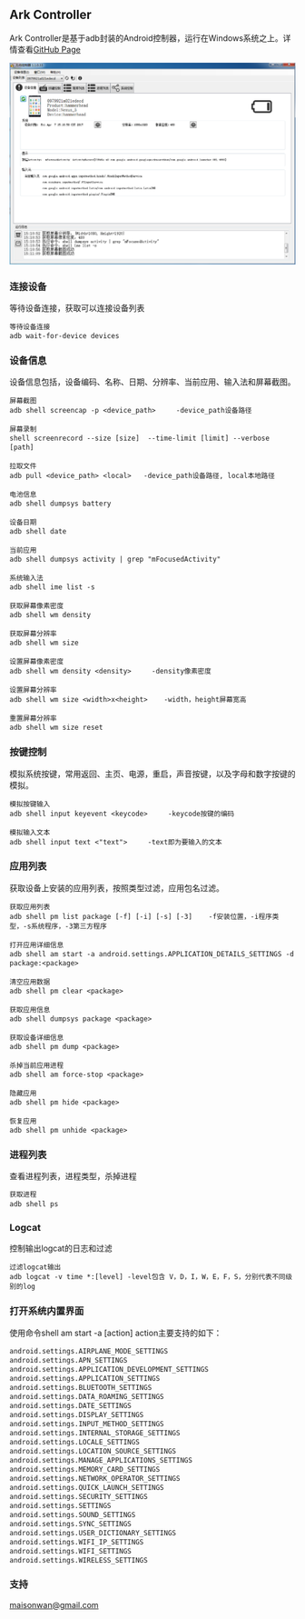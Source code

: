 ## Ark Controller
Ark Controller是基于adb封装的Android控制器，运行在Windows系统之上。详情查看[GitHub Page](https://maisonwan.github.io/ArkController/) 

![image](images/screenshot.png)


### 连接设备
等待设备连接，获取可以连接设备列表

```connect
等待设备连接
adb wait-for-device devices
```

### 设备信息
设备信息包括，设备编码、名称、日期、分辨率、当前应用、输入法和屏幕截图。

```deviceinfo
屏幕截图
adb shell screencap -p <device_path>     -device_path设备路径

屏幕录制
shell screenrecord --size [size]  --time-limit [limit] --verbose [path]

拉取文件
adb pull <device_path> <local>   -device_path设备路径, local本地路径

电池信息
adb shell dumpsys battery

设备日期
adb shell date

当前应用
adb shell dumpsys activity | grep "mFocusedActivity"

系统输入法
adb shell ime list -s

获取屏幕像素密度
adb shell wm density

获取屏幕分辨率
adb shell wm size

设置屏幕像素密度
adb shell wm density <density>     -density像素密度

设置屏幕分辨率
adb shell wm size <width>x<height>    -width，height屏幕宽高

重置屏幕分辨率
adb shell wm size reset
```

### 按键控制
模拟系统按键，常用返回、主页、电源，重启，声音按键，以及字母和数字按键的模拟。

```key
模拟按键输入
adb shell input keyevent <keycode>     -keycode按键的编码

模拟输入文本
adb shell input text <"text">     -text即为要输入的文本
```

### 应用列表
获取设备上安装的应用列表，按照类型过滤，应用包名过滤。

```programlist
获取应用列表
adb shell pm list package [-f] [-i] [-s] [-3]    -f安装位置，-i程序类型，-s系统程序，-3第三方程序

打开应用详细信息
adb shell am start -a android.settings.APPLICATION_DETAILS_SETTINGS -d package:<package>

清空应用数据
adb shell pm clear <package>

获取应用信息
adb shell dumpsys package <package>

获取设备详细信息
adb shell pm dump <package>

杀掉当前应用进程
adb shell am force-stop <package>

隐藏应用
adb shell pm hide <package>

恢复应用
adb shell pm unhide <package>
```

### 进程列表
查看进程列表，进程类型，杀掉进程

```ps
获取进程
adb shell ps
```

### Logcat
控制输出logcat的日志和过滤

```logcat
过滤logcat输出
adb logcat -v time *:[level] -level包含 V，D，I，W，E，F，S，分别代表不同级别的log
```

### 打开系统内置界面
使用命令shell am start -a [action] action主要支持的如下：

```open-action
android.settings.AIRPLANE_MODE_SETTINGS
android.settings.APN_SETTINGS
android.settings.APPLICATION_DEVELOPMENT_SETTINGS
android.settings.APPLICATION_SETTINGS
android.settings.BLUETOOTH_SETTINGS
android.settings.DATA_ROAMING_SETTINGS
android.settings.DATE_SETTINGS
android.settings.DISPLAY_SETTINGS
android.settings.INPUT_METHOD_SETTINGS
android.settings.INTERNAL_STORAGE_SETTINGS
android.settings.LOCALE_SETTINGS
android.settings.LOCATION_SOURCE_SETTINGS
android.settings.MANAGE_APPLICATIONS_SETTINGS
android.settings.MEMORY_CARD_SETTINGS
android.settings.NETWORK_OPERATOR_SETTINGS
android.settings.QUICK_LAUNCH_SETTINGS
android.settings.SECURITY_SETTINGS
android.settings.SETTINGS
android.settings.SOUND_SETTINGS
android.settings.SYNC_SETTINGS
android.settings.USER_DICTIONARY_SETTINGS
android.settings.WIFI_IP_SETTINGS
android.settings.WIFI_SETTINGS
android.settings.WIRELESS_SETTINGS
```

### 支持
[maisonwan@gmail.com](mailto://maisonwan@gmail.com)
